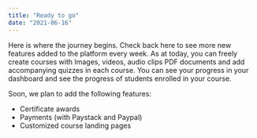 ```yaml
---
title: "Ready to go"
date: "2021-06-16"
---
```


Here is where the journey begins. Check back here to see more new features added to the platform every week. As at today, you can freely create courses with Images, videos, audio clips PDF documents and add accompanying quizzes in each course. You can see your progress in your dashboard and see the progress of students enrolled in your course.

Soon, we plan to add the following features:

- Certificate awards
- Payments (with Paystack and Paypal)
- Customized course landing pages
